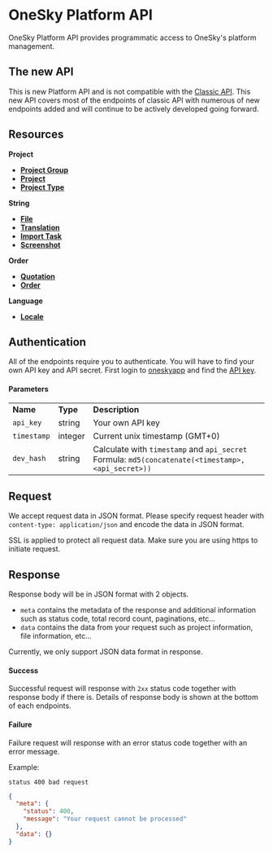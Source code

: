 # OneSky Platform API

OneSky Platform API provides programmatic access to OneSky's platform management.

## The new API

This is new Platform API and is not compatible with the [Classic API](http://developer.oneskyapp.com/api). This new API covers most of the endpoints of classic API with numerous of new endpoints added and will continue to be actively developed going forward.

## Resources

**Project**
- [**Project Group**](/resources/project_group.md)
- [**Project**](/resources/project.md)
- [**Project Type**](/resources/project_type.md)

**String**
- [**File**](/resources/file.md)
- [**Translation**](/resources/translation.md)
- [**Import Task**](/resources/import_task.md)
- [**Screenshot**](/resources/screenshot.md)

**Order**
- [**Quotation**](/resources/quotation.md)
- [**Order**](/resources/order.md)

**Language**
- [**Locale**](/resources/locale.md)

## Authentication

All of the endpoints require you to authenticate. You will have to find your own API key and API secret. First login to [oneskyapp](http://www.oneskyapp.com) and find the [API key](http://support.oneskyapp.com/solution/categories/74754/folders/150388/articles/89104-how-to-find-your-api).

#### Parameters
<table>
    <tr>
        <td><strong>Name</strong></td>
        <td><strong>Type</strong></td>
        <td><strong>Description</strong></td>
    </tr>
    <tr>
        <td><code>api_key</code></td>
        <td>string</td>
        <td>Your own API key</td>
    </tr>
    <tr>
        <td><code>timestamp</code></td>
        <td>integer</td>
        <td>Current unix timestamp (GMT+0)</td>
    </tr>
    <tr>
        <td><code>dev_hash</code></td>
        <td>string</td>
        <td>
            Calculate with <code>timestamp</code> and <code>api_secret</code>
            <br>
            Formula: <code>md5(concatenate(&lt;timestamp&gt;, &lt;api_secret&gt;))</code>
        </td>
    </tr>
</table>

## Request
We accept request data in JSON format. Please specify request header with `content-type: application/json` and encode the data in JSON format.

SSL is applied to protect all request data. Make sure you are using https to initiate request.

## Response

Response body will be in JSON format with 2 objects.
- `meta` contains the metadata of the response and additional information such as status code, total record count, paginations, etc...
- `data` contains the data from your request such as project information, file information, etc...

Currently, we only support JSON data format in response.

#### Success
Successful request will response with `2xx` status code together with response body if there is. Details of response body is shown at the bottom of each endpoints.

#### Failure
Failure request will response with an error status code together with an error message.

Example:
```
status 400 bad request
```
```json
{
  "meta": {
    "status": 400,
    "message": "Your request cannot be processed"
  },
  "data": {}
}
```


